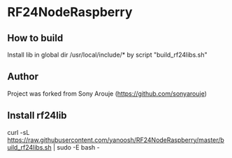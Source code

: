 # RF24NodeRaspberry

## How to build
Install lib in global dir /usr/local/include/* by script "build_rf24libs.sh"

## Author
Project was forked from Sony Arouje (https://github.com/sonyarouje)

## Install rf24lib
curl -sL https://raw.githubusercontent.com/yanoosh/RF24NodeRaspberry/master/build_rf24libs.sh | sudo -E bash -

